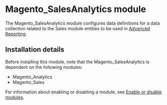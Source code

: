# Magento_SalesAnalytics module

The Magento_SalesAnalytics module configures data definitions for a data collection related to the Sales module entities to be used in [Advanced Reporting](https://devdocs.magento.com/guides/v2.3/advanced-reporting/modules.html).

## Installation details

Before installing this module, note that the Magento_SalesAnalytics is dependent on the following modules:

- Magento_Analytics
- Magento_Sales

For information about enabling or disabling a module, see [Enable or disable modules](https://devdocs.magento.com/guides/v2.4/install-gde/install/cli/install-cli-subcommands-enable.html).

